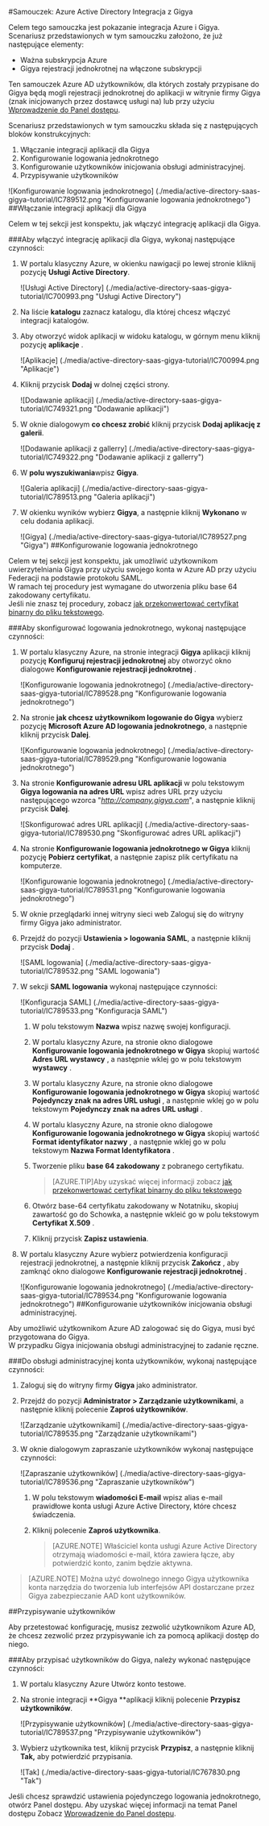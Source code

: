 <properties 
    pageTitle="Samouczek: Azure Active Directory Integracja z Gigya | Microsoft Azure" 
    description="Dowiedz się, jak użyć Gigya z usługi Azure Active Directory w celu włączenia rejestracji jednokrotnej, automatycznego inicjowania obsługi administracyjnej i nie tylko!" 
    services="active-directory" 
    authors="jeevansd"  
    documentationCenter="na" 
    manager="femila"/>
<tags 
    ms.service="active-directory" 
    ms.devlang="na" 
    ms.topic="article" 
    ms.tgt_pltfrm="na" 
    ms.workload="identity" 
    ms.date="09/01/2016" 
    ms.author="jeedes" />

#<a name="tutorial-azure-active-directory-integration-with-gigya"></a>Samouczek: Azure Active Directory Integracja z Gigya
  
Celem tego samouczka jest pokazanie integracja Azure i Gigya.  
Scenariusz przedstawionych w tym samouczku założono, że już następujące elementy:

-   Ważna subskrypcja Azure
-   Gigya rejestracji jednokrotnej na włączone subskrypcji
  
Ten samouczek Azure AD użytkowników, dla których zostały przypisane do Gigya będą mogli rejestracji jednokrotnej do aplikacji w witrynie firmy Gigya (znak inicjowanych przez dostawcę usługi na) lub przy użyciu [Wprowadzenie do Panel dostępu](active-directory-saas-access-panel-introduction.md).
  
Scenariusz przedstawionych w tym samouczku składa się z następujących bloków konstrukcyjnych:

1.  Włączanie integracji aplikacji dla Gigya
2.  Konfigurowanie logowania jednokrotnego
3.  Konfigurowanie użytkowników inicjowania obsługi administracyjnej.
4.  Przypisywanie użytkowników

![Konfigurowanie logowania jednokrotnego] (./media/active-directory-saas-gigya-tutorial/IC789512.png "Konfigurowanie logowania jednokrotnego")
##<a name="enabling-the-application-integration-for-gigya"></a>Włączanie integracji aplikacji dla Gigya
  
Celem w tej sekcji jest konspektu, jak włączyć integrację aplikacji dla Gigya.

###<a name="to-enable-the-application-integration-for-gigya-perform-the-following-steps"></a>Aby włączyć integrację aplikacji dla Gigya, wykonaj następujące czynności:

1.  W portalu klasyczny Azure, w okienku nawigacji po lewej stronie kliknij pozycję **Usługi Active Directory**.

    ![Usługi Active Directory] (./media/active-directory-saas-gigya-tutorial/IC700993.png "Usługi Active Directory")

2.  Na liście **katalogu** zaznacz katalogu, dla której chcesz włączyć integracji katalogów.

3.  Aby otworzyć widok aplikacji w widoku katalogu, w górnym menu kliknij pozycję **aplikacje** .

    ![Aplikacje] (./media/active-directory-saas-gigya-tutorial/IC700994.png "Aplikacje")

4.  Kliknij przycisk **Dodaj** w dolnej części strony.

    ![Dodawanie aplikacji] (./media/active-directory-saas-gigya-tutorial/IC749321.png "Dodawanie aplikacji")

5.  W oknie dialogowym **co chcesz zrobić** kliknij przycisk **Dodaj aplikację z galerii**.

    ![Dodawanie aplikacji z gallerry] (./media/active-directory-saas-gigya-tutorial/IC749322.png "Dodawanie aplikacji z gallerry")

6.  W **polu wyszukiwania**wpisz **Gigya**.

    ![Galeria aplikacji] (./media/active-directory-saas-gigya-tutorial/IC789513.png "Galeria aplikacji")

7.  W okienku wyników wybierz **Gigya**, a następnie kliknij **Wykonano** w celu dodania aplikacji.

    ![Gigya] (./media/active-directory-saas-gigya-tutorial/IC789527.png "Gigya")
##<a name="configuring-single-sign-on"></a>Konfigurowanie logowania jednokrotnego
  
Celem w tej sekcji jest konspektu, jak umożliwić użytkownikom uwierzytelniania Gigya przy użyciu swojego konta w Azure AD przy użyciu Federacji na podstawie protokołu SAML.  
W ramach tej procedury jest wymagane do utworzenia pliku base 64 zakodowany certyfikatu.  
Jeśli nie znasz tej procedury, zobacz [jak przekonwertować certyfikat binarny do pliku tekstowego](http://youtu.be/PlgrzUZ-Y1o).

###<a name="to-configure-single-sign-on-perform-the-following-steps"></a>Aby skonfigurować logowania jednokrotnego, wykonaj następujące czynności:

1.  W portalu klasyczny Azure, na stronie integracji **Gigya** aplikacji kliknij pozycję **Konfiguruj rejestracji jednokrotnej** aby otworzyć okno dialogowe **Konfigurowanie rejestracji jednokrotnej** .

    ![Konfigurowanie logowania jednokrotnego] (./media/active-directory-saas-gigya-tutorial/IC789528.png "Konfigurowanie logowania jednokrotnego")

2.  Na stronie **jak chcesz użytkownikom logowanie do Gigya** wybierz pozycję **Microsoft Azure AD logowania jednokrotnego**, a następnie kliknij przycisk **Dalej**.

    ![Konfigurowanie logowania jednokrotnego] (./media/active-directory-saas-gigya-tutorial/IC789529.png "Konfigurowanie logowania jednokrotnego")

3.  Na stronie **Konfigurowanie adresu URL aplikacji** w polu tekstowym **Gigya logowania na adres URL** wpisz adres URL przy użyciu następującego wzorca "*http://company.gigya.com*", a następnie kliknij przycisk **Dalej**.

    ![Skonfigurować adres URL aplikacji] (./media/active-directory-saas-gigya-tutorial/IC789530.png "Skonfigurować adres URL aplikacji")

4.  Na stronie **Konfigurowanie logowania jednokrotnego w Gigya** kliknij pozycję **Pobierz certyfikat**, a następnie zapisz plik certyfikatu na komputerze.

    ![Konfigurowanie logowania jednokrotnego] (./media/active-directory-saas-gigya-tutorial/IC789531.png "Konfigurowanie logowania jednokrotnego")

5.  W oknie przeglądarki innej witryny sieci web Zaloguj się do witryny firmy Gigya jako administrator.

6.  Przejdź do pozycji **Ustawienia \> logowania SAML**, a następnie kliknij przycisk **Dodaj** .

    ![SAML logowania] (./media/active-directory-saas-gigya-tutorial/IC789532.png "SAML logowania")

7.  W sekcji **SAML logowania** wykonaj następujące czynności:

    ![Konfiguracja SAML] (./media/active-directory-saas-gigya-tutorial/IC789533.png "Konfiguracja SAML")

    1.  W polu tekstowym **Nazwa** wpisz nazwę swojej konfiguracji.
    2.  W portalu klasyczny Azure, na stronie okno dialogowe **Konfigurowanie logowania jednokrotnego w Gigya** skopiuj wartość **Adres URL wystawcy** , a następnie wklej go w polu tekstowym **wystawcy** .
    3.  W portalu klasyczny Azure, na stronie okno dialogowe **Konfigurowanie logowania jednokrotnego w Gigya** skopiuj wartość **Pojedynczy znak na adres URL usługi** , a następnie wklej go w polu tekstowym **Pojedynczy znak na adres URL usługi** .
    4.  W portalu klasyczny Azure, na stronie okno dialogowe **Konfigurowanie logowania jednokrotnego w Gigya** skopiuj wartość **Format identyfikator nazwy** , a następnie wklej go w polu tekstowym **Nazwa Format Identyfikatora** .
    5.  Tworzenie pliku **base 64 zakodowany** z pobranego certyfikatu.
        
        >[AZURE.TIP]Aby uzyskać więcej informacji zobacz [jak przekonwertować certyfikat binarny do pliku tekstowego](http://youtu.be/PlgrzUZ-Y1o)

    6.  Otwórz base-64 certyfikatu zakodowany w Notatniku, skopiuj zawartość go do Schowka, a następnie wkleić go w polu tekstowym **Certyfikat X.509** .
    7.  Kliknij przycisk **Zapisz ustawienia**.

8.  W portalu klasyczny Azure wybierz potwierdzenia konfiguracji rejestracji jednokrotnej, a następnie kliknij przycisk **Zakończ** , aby zamknąć okno dialogowe **Konfigurowanie rejestracji jednokrotnej** .

    ![Konfigurowanie logowania jednokrotnego] (./media/active-directory-saas-gigya-tutorial/IC789534.png "Konfigurowanie logowania jednokrotnego")
##<a name="configuring-user-provisioning"></a>Konfigurowanie użytkowników inicjowania obsługi administracyjnej.
  
Aby umożliwić użytkownikom Azure AD zalogować się do Gigya, musi być przygotowana do Gigya.  
W przypadku Gigya inicjowania obsługi administracyjnej to zadanie ręczne.

###<a name="to-provision-a-user-accounts-perform-the-following-steps"></a>Do obsługi administracyjnej konta użytkowników, wykonaj następujące czynności:

1.  Zaloguj się do witryny firmy **Gigya** jako administrator.

2.  Przejdź do pozycji **Administrator \> Zarządzanie użytkownikami**, a następnie kliknij polecenie **Zaproś użytkowników**.

    ![Zarządzanie użytkownikami] (./media/active-directory-saas-gigya-tutorial/IC789535.png "Zarządzanie użytkownikami")

3.  W oknie dialogowym zapraszanie użytkowników wykonaj następujące czynności:

    ![Zapraszanie użytkowników] (./media/active-directory-saas-gigya-tutorial/IC789536.png "Zapraszanie użytkowników")

    1.  W polu tekstowym **wiadomości E-mail** wpisz alias e-mail prawidłowe konta usługi Azure Active Directory, które chcesz świadczenia.
    2.  Kliknij polecenie **Zaproś użytkownika**.
    
        >[AZURE.NOTE] Właściciel konta usługi Azure Active Directory otrzymają wiadomości e-mail, która zawiera łącze, aby potwierdzić konto, zanim będzie aktywna.

>[AZURE.NOTE] Można użyć dowolnego innego Gigya użytkownika konta narzędzia do tworzenia lub interfejsów API dostarczane przez Gigya zabezpieczanie AAD kont użytkowników.

##<a name="assigning-users"></a>Przypisywanie użytkowników
  
Aby przetestować konfigurację, musisz zezwolić użytkownikom Azure AD, że chcesz zezwolić przez przypisywanie ich za pomocą aplikacji dostęp do niego.

###<a name="to-assign-users-to-gigya-perform-the-following-steps"></a>Aby przypisać użytkowników do Gigya, należy wykonać następujące czynności:

1.  W portalu klasyczny Azure Utwórz konto testowe.

2.  Na stronie integracji **Gigya **aplikacji kliknij polecenie **Przypisz użytkowników**.

    ![Przypisywanie użytkowników] (./media/active-directory-saas-gigya-tutorial/IC789537.png "Przypisywanie użytkowników")

3.  Wybierz użytkownika test, kliknij przycisk **Przypisz**, a następnie kliknij **Tak,** aby potwierdzić przypisania.

    ![Tak] (./media/active-directory-saas-gigya-tutorial/IC767830.png "Tak")
  
Jeśli chcesz sprawdzić ustawienia pojedynczego logowania jednokrotnego, otwórz Panel dostępu. Aby uzyskać więcej informacji na temat Panel dostępu Zobacz [Wprowadzenie do Panel dostępu](active-directory-saas-access-panel-introduction.md).